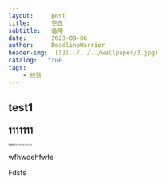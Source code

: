 ```yaml
---
layout:     post
title:      空白
subtitle:   备用
date:       2023-09-06
author:     DeadlineWarrior
header-img: ![3](../../../wallpaper/3.jpg)
catalog:   true
tags:
    - 经验
---
```


## test1

### 1111111

<img src="/Users/dingxin/Desktop/截屏2023-09-06 21.02.44.png" alt="截屏2023-09-06 21.02.44" style="zoom: 25%;" />



wfhwoehfwfe

Fdsfs
